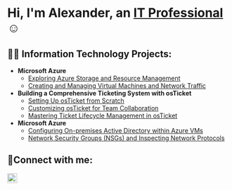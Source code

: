 <h1>Hi, I'm Alexander, an <a href="https://linkedin.com/in/alexander-jimenez-profile">IT Professional</a>☺</h1>

<h2>👨‍💻 Information Technology Projects:</h2>

- <b>Microsoft Azure</b>
  - [Exploring Azure Storage and Resource Management](https://github.com/alexjimra906/create-resource)
  - [Creating and Managing Virtual Machines and Network Traffic](https://github.com/alexjimra906/network-activities)
- <b>Building a Comprehensive Ticketing System with osTicket</b>
  - [Setting Up osTicket from Scratch](https://github.com/alexjimra906/osticket-prereqs)
  - [Customizing osTicket for Team Collaboration](https://github.com/alexjimra906/post-install-config)
  - [Mastering Ticket Lifecycle Management in osTicket](https://github.com/alexjimra906/ticket-lifecycle)
- <b>Microsoft Azure</b>
  - [Configuring On-premises Active Directory within Azure VMs](https://github.com/alexjimra906/configure-ad)
  - [Network Security Groups (NSGs) and Inspecting Network Protocols](https://github.com/alexjimra906/azure-network-protocols)

<h2>🤳Connect with me:</h2>

[<img align="left" alt="Alexander | LinkedIn" width="22px" src="https://cdn.jsdelivr.net/npm/simple-icons@v3/icons/linkedin.svg" />][linkedin]

[linkedin]: https://linkedin.com/in/alexander-jimenez-profile
